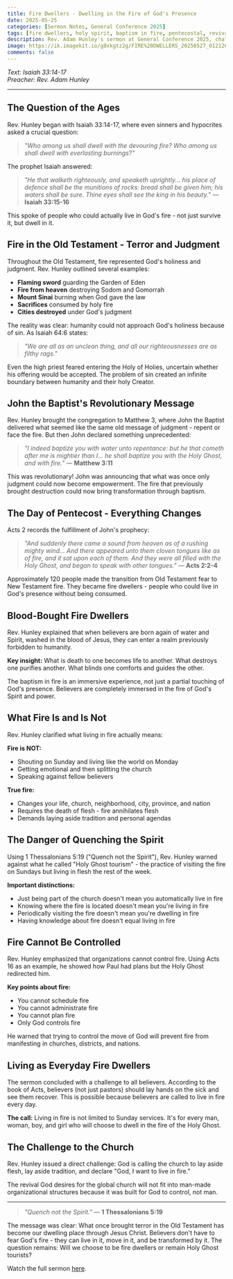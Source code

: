 ```yaml
---
title: Fire Dwellers - Dwelling in the Fire of God's Presence
date: 2025-05-25
categories: [Sermon Notes, General Conference 2025]
tags: [fire dwellers, holy spirit, baptism in fire, pentecostal, revival]
description: Rev. Adam Hunley's sermon at General Conference 2025, challenging believers to become "fire dwellers" who live in the transformative fire of God's presence rather than being mere tourists.
image: https://ik.imagekit.io/g0xkgtz2g/FIRE%20DWELLERS_20250527_012126_0000.jpg?updatedAt=1748280157410
comments: false
---
```


_Text: Isaiah 33:14-17_  
_Preacher: Rev. Adam Hunley_

---

## The Question of the Ages

Rev. Hunley began with Isaiah 33:14-17, where even sinners and hypocrites asked a crucial question:

> _"Who among us shall dwell with the devouring fire? Who among us shall dwell with everlasting burnings?"_

The prophet Isaiah answered:

> _"He that walketh righteously, and speaketh uprightly... his place of defence shall be the munitions of rocks: bread shall be given him; his waters shall be sure. Thine eyes shall see the king in his beauty."_ — **Isaiah 33:15-16**

This spoke of people who could actually live in God's fire - not just survive it, but dwell in it.

## Fire in the Old Testament - Terror and Judgment

Throughout the Old Testament, fire represented God's holiness and judgment. Rev. Hunley outlined several examples:

- **Flaming sword** guarding the Garden of Eden
- **Fire from heaven** destroying Sodom and Gomorrah
- **Mount Sinai** burning when God gave the law
- **Sacrifices** consumed by holy fire
- **Cities destroyed** under God's judgment

The reality was clear: humanity could not approach God's holiness because of sin. As Isaiah 64:6 states:

> _"We are all as an unclean thing, and all our righteousnesses are as filthy rags."_

Even the high priest feared entering the Holy of Holies, uncertain whether his offering would be accepted. The problem of sin created an infinite boundary between humanity and their holy Creator.

## John the Baptist's Revolutionary Message

Rev. Hunley brought the congregation to Matthew 3, where John the Baptist delivered what seemed like the same old message of judgment - repent or face the fire. But then John declared something unprecedented:

> _"I indeed baptize you with water unto repentance: but he that cometh after me is mightier than I... he shall baptize you with the Holy Ghost, and with fire."_ — **Matthew 3:11**

This was revolutionary! John was announcing that what was once only judgment could now become empowerment. The fire that previously brought destruction could now bring transformation through baptism.

## The Day of Pentecost - Everything Changes

Acts 2 records the fulfillment of John's prophecy:

> _"And suddenly there came a sound from heaven as of a rushing mighty wind... And there appeared unto them cloven tongues like as of fire, and it sat upon each of them. And they were all filled with the Holy Ghost, and began to speak with other tongues."_ — **Acts 2:2-4**

Approximately 120 people made the transition from Old Testament fear to New Testament fire. They became fire dwellers - people who could live in God's presence without being consumed.

## Blood-Bought Fire Dwellers

Rev. Hunley explained that when believers are born again of water and Spirit, washed in the blood of Jesus, they can enter a realm previously forbidden to humanity.

**Key insight:** What is death to one becomes life to another. What destroys one purifies another. What blinds one comforts and guides the other.

The baptism in fire is an immersive experience, not just a partial touching of God's presence. Believers are completely immersed in the fire of God's Spirit and power.

## What Fire Is and Is Not

Rev. Hunley clarified what living in fire actually means:

**Fire is NOT:**

- Shouting on Sunday and living like the world on Monday
- Getting emotional and then splitting the church
- Speaking against fellow believers

**True fire:**

- Changes your life, church, neighborhood, city, province, and nation
- Requires the death of flesh - fire annihilates flesh
- Demands laying aside tradition and personal agendas

## The Danger of Quenching the Spirit

Using 1 Thessalonians 5:19 ("Quench not the Spirit"), Rev. Hunley warned against what he called "Holy Ghost tourism" - the practice of visiting the fire on Sundays but living in flesh the rest of the week.

**Important distinctions:**

- Just being part of the church doesn't mean you automatically live in fire
- Knowing where the fire is located doesn't mean you're living in fire
- Periodically visiting the fire doesn't mean you're dwelling in fire
- Having knowledge about fire doesn't equal living in fire

## Fire Cannot Be Controlled

Rev. Hunley emphasized that organizations cannot control fire. Using Acts 16 as an example, he showed how Paul had plans but the Holy Ghost redirected him.

**Key points about fire:**

- You cannot schedule fire
- You cannot administrate fire
- You cannot plan fire
- Only God controls fire

He warned that trying to control the move of God will prevent fire from manifesting in churches, districts, and nations.

## Living as Everyday Fire Dwellers

The sermon concluded with a challenge to all believers. According to the book of Acts, believers (not just pastors) should lay hands on the sick and see them recover. This is possible because believers are called to live in fire every day.

**The call:** Living in fire is not limited to Sunday services. It's for every man, woman, boy, and girl who will choose to dwell in the fire of the Holy Ghost.

## The Challenge to the Church

Rev. Hunley issued a direct challenge: God is calling the church to lay aside flesh, lay aside tradition, and declare "God, I want to live in fire."

The revival God desires for the global church will not fit into man-made organizational structures because it was built for God to control, not man.

---

> _"Quench not the Spirit."_ — **1 Thessalonians 5:19**

The message was clear: What once brought terror in the Old Testament has become our dwelling place through Jesus Christ. Believers don't have to fear God's fire - they can live in it, move in it, and be transformed by it. The question remains: Will we choose to be fire dwellers or remain Holy Ghost tourists?

Watch the full sermon <a href="https://www.facebook.com/share/v/1ZSHAxdGTC/" target="_blank">here</a>.
